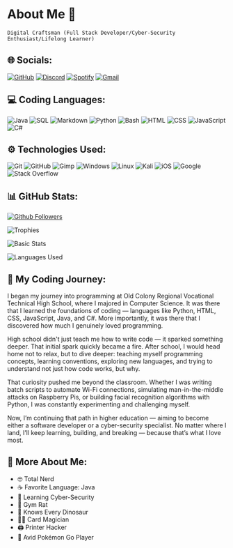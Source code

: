 # About Me 👋

`Digital Craftsman (Full Stack Developer/Cyber-Security Enthusiast/Lifelong Learner)`

## 🌐 Socials:

[![GitHub](https://img.shields.io/badge/Github-black.svg?style=for-the-badge&logo=github&logoColor=white)](https://github.com/CalciumKing)
[![Discord](https://img.shields.io/badge/Discord-%235865F2.svg?style=for-the-badge&logo=discord&logoColor=white)](https://discordapp.com/users/541352538910359563)
[![Spotify](https://img.shields.io/badge/Spotify-1ED760.svg?style=for-the-badge&logo=spotify&logoColor=white)](https://open.spotify.com/user/31g5myjpi3aesuarmxy67vrybvwi?si=92ccbab32ccd4cba)
[![Gmail](https://img.shields.io/badge/Gmail-red.svg?style=for-the-badge&logo=gmail&logoColor=white)](mailto:lkingerslev@gmail.com)

## 💻 Coding Languages:

![Java](https://img.shields.io/badge/Java-orange.svg?style=for-the-badge&logo=openjdk&logoColor=white)
![SQL](https://img.shields.io/badge/mysql-blue.svg?style=for-the-badge&logo=mysql&logoColor=white)
![Markdown](https://img.shields.io/badge/markdown-black.svg?style=for-the-badge&logo=markdown&logoColor=white)
![Python](https://img.shields.io/badge/python-3670A0?style=for-the-badge&logo=python&logoColor=ffdd54)
![Bash](https://img.shields.io/badge/Bash-green?style=for-the-badge&logo=gnubash&logoColor=white)
![HTML](https://img.shields.io/badge/HTML-red?style=for-the-badge&logo=html5&logoColor=white)
![CSS](https://img.shields.io/badge/CSS-blue?style=for-the-badge&logo=css3&logoColor=white)
![JavaScript](https://img.shields.io/badge/JavaScript-F7DF1E?style=for-the-badge&logo=javascript&logoColor=black)
![C#](https://custom-icon-badges.demolab.com/badge/C%23-%23239120.svg?style=for-the-badge&logo=cshrp&logoColor=white)

## ⚙️ Technologies Used:

![Git](https://img.shields.io/badge/Git-red?style=for-the-badge&logo=git&logoColor=white)
![GitHub](https://img.shields.io/badge/Github-black.svg?style=for-the-badge&logo=github&logoColor=white)
![Gimp](https://img.shields.io/badge/Gimp-5C5543.svg?style=for-the-badge&logo=gimp&logoColor=white)
![Windows](https://custom-icon-badges.demolab.com/badge/Windows-blue?style=for-the-badge&logo=windows11&logoColor=white)
![Linux](https://img.shields.io/badge/Linux_OS-FCC624.svg?style=for-the-badge&logo=linux&logoColor=black)
![Kali](https://img.shields.io/badge/Kali_Linux_OS-blue.svg?style=for-the-badge&logo=kalilinux&logoColor=white)
![iOS](https://img.shields.io/badge/iOS-black.svg?style=for-the-badge&logo=apple&logoColor=white)
![Google](https://img.shields.io/badge/Google-white.svg?style=for-the-badge&logo=google&logoColor=black)
![Stack Overflow](https://img.shields.io/badge/-Stack_Overflow-FE7A16?style=for-the-badge&logo=stack-overflow&logoColor=white)

## 📊 GitHub Stats:

[![Github Followers](https://img.shields.io/github/followers/CalciumKing?style=for-the-badge&logo=GitHub&color=black)](https://github.com/CalciumKing?tab=followers)

[//]: # (![Github Rank]&#40;https://github-readme-stats.vercel.app/api?username=calciumking&theme=dark&hide_border=false&include_all_commits=true&count_private=false&#41;)

![Trophies](https://github-profile-trophy.vercel.app/?username=CalciumKing&theme=darkhub&rank=SSS,SS,S,A,B&row=2&column=3)

![Basic Stats](https://github-readme-streak-stats.herokuapp.com/?user=calciumking&theme=dark&hide_border=false)

![Languages Used](https://github-readme-stats.vercel.app/api/top-langs/?username=calciumking&theme=dark&count_private=false&layout=compact&v=1)

## 🚀 My Coding Journey:

I began my journey into programming at Old Colony Regional Vocational Technical High School, where I majored in Computer
Science. It was there that I learned the foundations of coding — languages like Python, HTML, CSS, JavaScript, Java, and
C#. More importantly, it was there that I discovered how much I genuinely loved programming.

High school didn't just teach me how to write code — it sparked something deeper. That initial spark quickly became
a fire. After school, I would head home not to relax, but to dive deeper: teaching myself programming concepts, learning
conventions, exploring new languages, and trying to understand not just how code works, but why.

That curiosity pushed me beyond the classroom. Whether I was writing batch scripts to automate Wi-Fi connections,
simulating man-in-the-middle attacks on Raspberry Pis, or building facial recognition algorithms with Python, I was
constantly experimenting and challenging myself.

Now, I’m continuing that path in higher education — aiming to become either a software developer or a cyber-security
specialist. No matter where I land, I’ll keep learning, building, and breaking — because that’s what I love most.

## 🎯 More About Me:

- 🤓 Total Nerd
- ☕️ Favorite Language: Java
- 🌻 Learning Cyber-Security
- 🐀 Gym Rat
- 🦖 Knows Every Dinosaur
- 🧙‍♂️ Card Magician
- 🖨️ Printer Hacker
- 📱 Avid Pokémon Go Player

